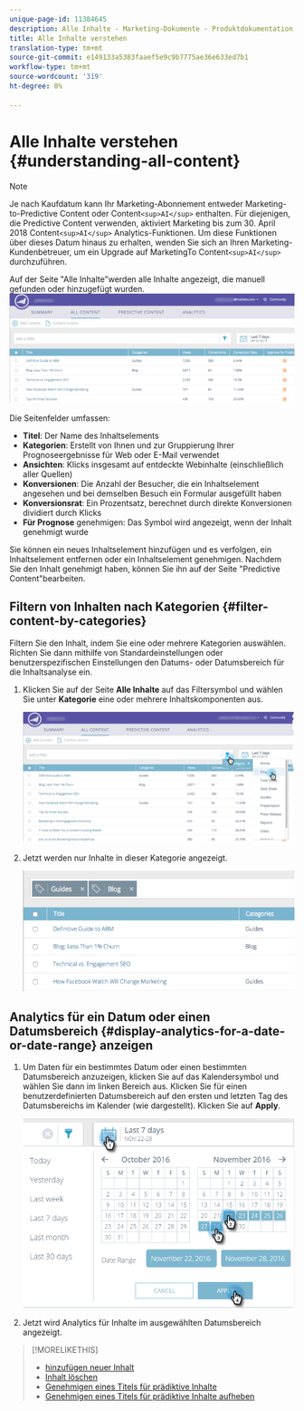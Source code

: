 ```yaml
---
unique-page-id: 11384645
description: Alle Inhalte - Marketing-Dokumente - Produktdokumentation
title: Alle Inhalte verstehen
translation-type: tm+mt
source-git-commit: e149133a5383faaef5e9c9b7775ae36e633ed7b1
workflow-type: tm+mt
source-wordcount: '319'
ht-degree: 0%

---
```



# Alle Inhalte verstehen {#understanding-all-content}

>[!NOTE]
>
>Je nach Kaufdatum kann Ihr Marketing-Abonnement entweder Marketing-to-Predictive Content oder Content`<sup>AI</sup>` enthalten. Für diejenigen, die Predictive Content verwenden, aktiviert Marketing bis zum 30. April 2018 Content`<sup>AI</sup>` Analytics-Funktionen. Um diese Funktionen über dieses Datum hinaus zu erhalten, wenden Sie sich an Ihren Marketing-Kundenbetreuer, um ein Upgrade auf MarketingTo Content`<sup>AI</sup>` durchzuführen.

Auf der Seite &quot;Alle Inhalte&quot;werden alle Inhalte angezeigt, die manuell gefunden oder hinzugefügt wurden.   ![](assets/image2017-10-3-9-3a4-3a56.png)

Die Seitenfelder umfassen:

* **Titel**: Der Name des Inhaltselements
* **Kategorien**: Erstellt von Ihnen und zur Gruppierung Ihrer Prognoseergebnisse für Web oder E-Mail verwendet
* **Ansichten**: Klicks insgesamt auf entdeckte Webinhalte (einschließlich aller Quellen)
* **Konversionen**: Die Anzahl der Besucher, die ein Inhaltselement angesehen und bei demselben Besuch ein Formular ausgefüllt haben
* **Konversionsrat**: Ein Prozentsatz, berechnet durch direkte Konversionen dividiert durch Klicks
* **Für Prognose** genehmigen: Das Symbol wird angezeigt, wenn der Inhalt genehmigt wurde

Sie können ein neues Inhaltselement hinzufügen und es verfolgen, ein Inhaltselement entfernen oder ein Inhaltselement genehmigen. Nachdem Sie den Inhalt genehmigt haben, können Sie ihn auf der Seite &quot;Predictive Content&quot;bearbeiten.

## Filtern von Inhalten nach Kategorien {#filter-content-by-categories}

Filtern Sie den Inhalt, indem Sie eine oder mehrere Kategorien auswählen. Richten Sie dann mithilfe von Standardeinstellungen oder benutzerspezifischen Einstellungen den Datums- oder Datumsbereich für die Inhaltsanalyse ein.

1. Klicken Sie auf der Seite **Alle Inhalte** auf das Filtersymbol und wählen Sie unter **Kategorie** eine oder mehrere Inhaltskomponenten aus.

   ![](assets/image2017-10-3-9-3a5-3a52.png)

1. Jetzt werden nur Inhalte in dieser Kategorie angezeigt.

   ![](assets/image2017-10-3-9-3a6-3a23.png)

## Analytics für ein Datum oder einen Datumsbereich {#display-analytics-for-a-date-or-date-range} anzeigen

1. Um Daten für ein bestimmtes Datum oder einen bestimmten Datumsbereich anzuzeigen, klicken Sie auf das Kalendersymbol und wählen Sie dann im linken Bereich aus. Klicken Sie für einen benutzerdefinierten Datumsbereich auf den ersten und letzten Tag des Datumsbereichs im Kalender (wie dargestellt). Klicken Sie auf **Apply**.

   ![](assets/all-content-calendar-filter-hands.png)

1. Jetzt wird Analytics für Inhalte im ausgewählten Datumsbereich angezeigt.

>[!MORELIKETHIS]
>
>* [hinzufügen neuer Inhalt](add-new-content.md)
>* [Inhalt löschen](delete-content.md)
>* [Genehmigen eines Titels für prädiktive Inhalte](approve-a-title-for-predictive-content.md)
>* [Genehmigen eines Titels für prädiktive Inhalte aufheben](unapprove-a-title-for-predictive-content.md)

>



